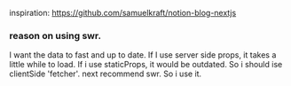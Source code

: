 inspiration: https://github.com/samuelkraft/notion-blog-nextjs

### reason on using swr.

I want the data to fast and up to date. If I use server side props, it takes a little while to load. If i use staticProps, it would be outdated. So i should ise clientSide 'fetcher'. next recommend swr. So i use it.
